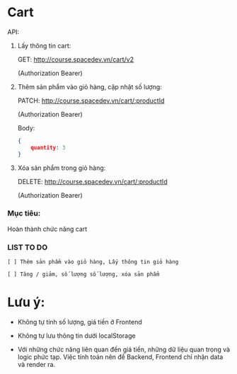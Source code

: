# Cart

API:

1. Lấy thông tin cart:

    GET: http://course.spacedev.vn/cart/v2

    (Authorization Bearer)

2. Thêm sản phẩm vào giỏ hàng, cập nhật số lượng:

    PATCH: http://course.spacedev.vn/cart/:productId

    (Authorization Bearer)

    Body:
    ```json
    {
        quantity: 3
    }
    ```

3. Xóa sản phẩm trong giỏ hàng:

    DELETE: http://course.spacedev.vn/cart/:productId

    (Authorization Bearer)



### Mục tiêu:

Hoàn thành chức năng cart

### LIST TO DO

    [ ] Thêm sản phẩm vào giỏ hàng, Lấy thông tin giỏ hàng

    [ ] Tăng / giảm, số lượng số lượng, xóa sản phẩm


# Lưu ý:

- Không tự tính số lượng, giá tiền ở Frontend

- Không tự lưu thông tin dưới localStorage

- Với những chức năng liên quan đến giá tiền, những dữ liệu quan trọng và logic phức tạp. Việc tính toán nên để Backend, Frontend chỉ nhận data và render ra.